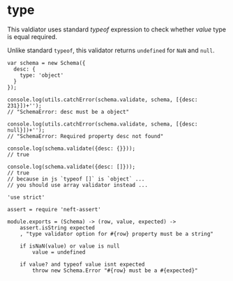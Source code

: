 type
====

This valdiator uses standard *typeof* expression to check whether *value* type is equal required.

Unlike standard `typeof`, this validator returns `undefined` for `NaN` and `null`.

```
var schema = new Schema({
  desc: {
    type: 'object'
  }
});

console.log(utils.catchError(schema.validate, schema, [{desc: 231}])+'');
// "SchemaError: desc must be a object"

console.log(utils.catchError(schema.validate, schema, [{desc: null}])+'');
// "SchemaError: Required property desc not found"

console.log(schema.validate({desc: {}}));
// true

console.log(schema.validate({desc: []}));
// true
// because in js `typeof []` is `object` ...
// you should use array validator instead ...
```

	'use strict'

	assert = require 'neft-assert'

	module.exports = (Schema) -> (row, value, expected) ->
		assert.isString expected
		, "type validator option for #{row} property must be a string"

		if isNaN(value) or value is null
			value = undefined

		if value? and typeof value isnt expected
			throw new Schema.Error "#{row} must be a #{expected}"